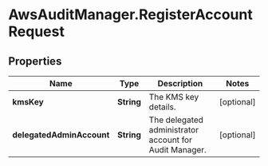 # AwsAuditManager.RegisterAccountRequest

## Properties

Name | Type | Description | Notes
------------ | ------------- | ------------- | -------------
**kmsKey** | **String** |  The KMS key details.  | [optional] 
**delegatedAdminAccount** | **String** |  The delegated administrator account for Audit Manager.  | [optional] 


